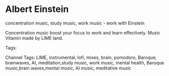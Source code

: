 # Albert Einstein

concentration music, study music, work music - work with Einstein

Concentration music boost your focus to work and learn effectively. Music Vitamin made by LIME land.

Tags:

Channel Tags: LIME, instrumental, lofi, mixes, brain, pomodoro, Baroque, brainwaves, AI, meditation,study music, work music, mental health, Baroque music,brain waves,mental music, AI music, meditative music
